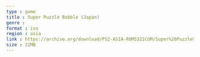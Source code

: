 ```yaml
---
type : game
title : Super Puzzle Bobble (Japan)
genre : 
format : iso
region : asia
link : https://archive.org/download/PS2-ASIA-ROMS321COM/Super%20Puzzle%20Bobble%20%28Japan%29.7z
size : 22MB
---
```

